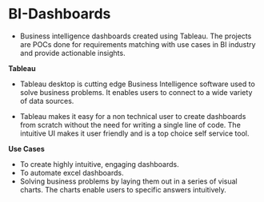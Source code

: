 # BI-Dashboards
- Business intelligence dashboards created using Tableau. The projects are POCs done for requirements matching with use cases in BI industry and provide actionable insights.

**Tableau**

- Tableau desktop is cutting edge Business Intelligence software used to solve business problems. It enables users to connect to a wide variety of data sources.

- Tableau makes it easy for a non technical user to create dashboards from scratch without the need for writing a single line of code. The intuitive UI makes it user friendly and is a top choice self service tool.

**Use Cases**

- To create highly intuitive, engaging dashboards.
- To automate excel dashboards.
- Solving  business problems by laying them out in a series of visual charts. The charts enable users to specific answers intuitively.
